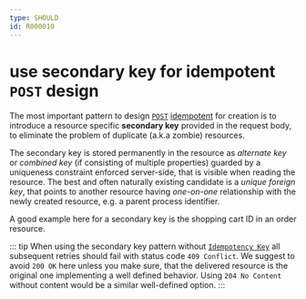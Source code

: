 ```yaml
---
type: SHOULD
id: R000010
---
```


# use secondary key for idempotent `POST` design

The most important pattern to design [`POST`](#post) [idempotent](link) for creation is to introduce a resource specific **secondary key** provided in the request body, to eliminate the problem of duplicate (a.k.a zombie) resources.

The secondary key is stored permanently in the resource as _alternate key_ or _combined key_ (if consisting of multiple properties) guarded by a uniqueness constraint enforced server-side, that is visible when reading the resource.
The best and often naturally existing candidate is a _unique foreign key_, that points to another resource having _one-on-one_ relationship with the newly created resource, e.g. a parent process identifier.

A good example here for a secondary key is the shopping cart ID in an order resource.

::: tip
When using the secondary key pattern without [`Idempotency Key`](link) all subsequent retries should fail with status code `409 Conflict`.
We suggest to avoid `200 OK` here unless you make sure, that the delivered resource is the original one implementing a well defined behavior.
Using `204 No Content` without content would be a similar well-defined option.
::: 
